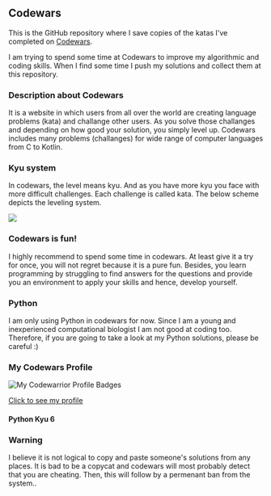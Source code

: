 ## Codewars

This is the GitHub repository where I save copies of the katas I've completed on [Codewars](https://www.codewars.com).

I am trying to spend some time at Codewars to improve my algorithmic and coding skills. When I find some time I push my solutions and collect them at this repository.

### Description about Codewars
It is a website in which users from all over the world are creating language problems (kata) and challange other users. As you solve those challanges and depending on how good your solution, you simply level up. Codewars includes many problems (challanges) for wide range of computer languages from C to Kotlin.

### Kyu system
In codewars, the level means kyu. And as you have more kyu you face with more difficult challenges. Each challenge is called kata.
The below scheme depicts the leveling system.

<img src="https://camo.githubusercontent.com/5f28e2e61b2abbc1144a892d684a6b87e58f5b10526170cf7496012a3dbe08bb/68747470733a2f2f692e696d6775722e636f6d2f566d3737584d762e706e67">


### Codewars is fun!
I highly recommend to spend some time in codewars. At least give it a try for once, you will not regret because it is a pure fun. Besides, you learn programming by struggling to find answers for the questions and provide you an environment to apply your skills and hence, develop yourself.

### Python
I am only using Python in codewars for now. Since I am a young and inexperienced computational biologist I am not good at coding too. Therefore, if you are going to take a look at my Python solutions, please be careful :)

### My Codewars Profile

![My Codewarrior Profile Badges](https://www.codewars.com/users/ArdaCet/badges/large)

[Click to see my profile](https://www.codewars.com/users/ArdaCet)

#### Python Kyu 6

### Warning
I believe it is not logical to copy and paste someone's solutions from any places. It is bad to be a copycat and codewars will most probably detect that you are cheating. Then, this will follow by a permenant ban from the system..
